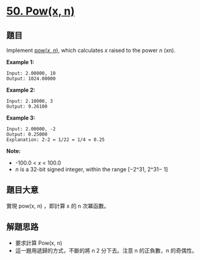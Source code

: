 # [50. Pow(x, n)](https://leetcode.com/problems/powx-n/)


## 題目

Implement [pow(*x*, *n*)](http://www.cplusplus.com/reference/valarray/pow/), which calculates *x* raised to the power *n* (xn).

**Example 1:**


    Input: 2.00000, 10
    Output: 1024.00000


**Example 2:**


    Input: 2.10000, 3
    Output: 9.26100


**Example 3:**


    Input: 2.00000, -2
    Output: 0.25000
    Explanation: 2-2 = 1/22 = 1/4 = 0.25


**Note:**

- -100.0 < *x* < 100.0
- *n* is a 32-bit signed integer, within the range [−2^31, 2^31− 1]

## 題目大意

實現 pow(x, n) ，即計算 x 的 n 次冪函數。

## 解題思路

- 要求計算 Pow(x, n)
- 這一題用遞歸的方式，不斷的將 n 2 分下去。注意 n 的正負數，n 的奇偶性。
